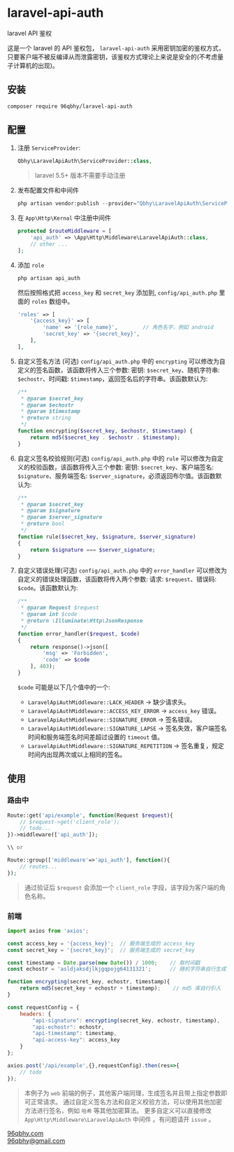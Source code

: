 # laravel-api-auth
laravel API 鉴权

这是一个 laravel 的 API 鉴权包， `laravel-api-auth` 采用密钥加密的鉴权方式，只要客户端不被反编译从而泄露密钥，该鉴权方式理论上来说是安全的(不考虑量子计算机的出现)。

## 安装  
```bash
composer require 96qbhy/laravel-api-auth
```

## 配置
1. 注册 `ServiceProvider`: 
    ```php
    Qbhy\LaravelApiAuth\ServiceProvider::class,
    ```
    > laravel 5.5+ 版本不需要手动注册

2. 发布配置文件和中间件
    ```php
    php artisan vendor:publish --provider="Qbhy\LaravelApiAuth\ServiceProvider"
    ```

3. 在 `App\Http\Kernal` 中注册中间件 
    ```php
    protected $routeMiddleware = [
        'api_auth' => \App\Http\Middleware\LaravelApiAuth::class,
        // other ...
    ];
    ```
    
4. 添加 `role` 
    ```php
    php artisan api_auth
    ```
    然后按照格式把 `access_key` 和 `secret_key` 添加到, `config/api_auth.php` 里面的 `roles` 数组中。
    ```php
    'roles' => [
        '{access_key}' => [
            'name' => '{role_name}',        // 角色名字，例如 android
            'secret_key' => '{secret_key}',
        ],
    ],
    ```

5. 自定义签名方法 (可选)
    `config/api_auth.php` 中的 `encrypting` 可以修改为自定义的签名函数，该函数将传入三个参数: 密钥: `$secret_key`、随机字符串: `$echostr`、时间戳: `$timestamp`，返回签名后的字符串。该函数默认为: 
    ```php
    /**
     * @param $secret_key
     * @param $echostr
     * @param $timestamp
     * @return string
     */
    function encrypting($secret_key, $echostr, $timestamp) {
        return md5($secret_key . $echostr . $timestamp);
    }
    ```
6. 自定义签名校验规则(可选)
    `config/api_auth.php` 中的 `rule` 可以修改为自定义的校验函数，该函数将传入三个参数: 密钥: `$secret_key`、客户端签名: `$signature`、服务端签名: `$server_signature`，必须返回布尔值。该函数默认为: 
     ```php
     /**
      * @param $secret_key
      * @param $signature
      * @param $server_signature
      * @return bool
      */
     function rule($secret_key, $signature, $server_signature)
     {
         return $signature === $server_signature;
     }
     ```
7. 自定义错误处理(可选)
    `config/api_auth.php` 中的 `error_handler` 可以修改为自定义的错误处理函数，该函数将传入两个参数: 请求: `$request`、错误码: `$code`。该函数默认为: 
     ```php
     /**
      * @param Request $request
      * @param int $code
      * @return \Illuminate\Http\JsonResponse
      */
     function error_handler($request, $code)
     {
         return response()->json([
             'msg' => 'Forbidden',
             'code' => $code
         ], 403);
     }  
     ```
     `$code` 可能是以下几个值中的一个:
     * `LaravelApiAuthMiddleware::LACK_HEADER` -> 缺少请求头。
     * `LaravelApiAuthMiddleware::ACCESS_KEY_ERROR` -> `access_key` 错误。
     * `LaravelApiAuthMiddleware::SIGNATURE_ERROR` -> 签名错误。
     * `LaravelApiAuthMiddleware::SIGNATURE_LAPSE` -> 签名失效，客户端签名时间和服务端签名时间差超过设置的 `timeout` 值。
     * `LaravelApiAuthMiddleware::SIGNATURE_REPETITION` -> 签名重复，规定时间内出现两次或以上相同的签名。
     
     
## 使用  
### 路由中
```php
Route::get('api/example', function(Request $request){
    // $request->get('client_role');
    // todo...
})->middleware(['api_auth']);

\\ or

Route::group(['middleware'=>'api_auth'], function(){
    // routes...
});
```
> 通过验证后 `$request` 会添加一个 `client_role` 字段，该字段为客户端的角色名称。

### 前端
```javascript
import axios from 'axios';

const access_key = '{access_key}';  // 服务端生成的 access_key
const secret_key = '{secret_key}';  // 服务端生成的 secret_key

const timestamp = Date.parse(new Date()) / 1000;    // 取时间戳
const echostr = 'asldjaksdjlkjgqpojg64131321';      // 随机字符串自行生成

function encrypting(secret_key, echostr, timestamp){
    return md5(secret_key + echostr + timestamp);    // md5 库自行引入
}

const requestConfig = {
    headers: {
        "api-signature": encrypting(secret_key, echostr, timestamp),
        "api-echostr": echostr,
        "api-timestamp": timestamp,
        "api-access-key": access_key
    }
};

axios.post('/api/example',{},requestConfig).then(res=>{
    // todo
});
```
> 本例子为 `web` 前端的例子，其他客户端同理，生成签名并且带上指定参数即可正常请求。
> 通过自定义签名方法和自定义校验方法，可以使用其他加密方法进行签名，例如 `哈希` 等其他加密算法。
> 更多自定义可以直接修改 `App\Http\Middleware\LaravelApiAuth` 中间件 。有问题请开 `issue` 。


[96qbhy.com](https://96qbhy.com)  
96qbhy@gmail.com
